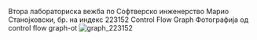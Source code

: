 Втора лабораториска вежба по Софтверско инженерство
Марио Станојковски, бр. на индекс 223152
Control Flow Graph 
Фотографија од control flow graph-ot
![graph_223152](https://github.com/MarioStanojkovski/SI_2024_lab2_223152/assets/164177818/f3e3ed75-c436-4e51-bcff-ff4a2d7aa805)
